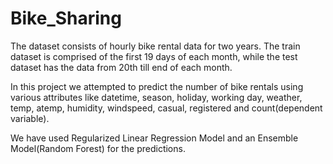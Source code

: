# Bike_Sharing

The dataset consists of hourly bike rental data for two years. The train dataset is comprised of the first 19 days of each month, 
while the test dataset has the data from 20th till end of each month. 

In this project we attempted to predict the number of bike rentals using various attributes like datetime, season, holiday, 
working day, weather, temp, atemp, humidity, windspeed, casual, registered and count(dependent variable).

We have used Regularized Linear Regression Model and an Ensemble Model(Random Forest) for the predictions. 
